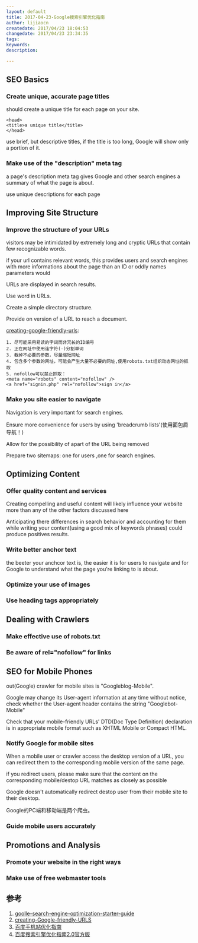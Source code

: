 ```yaml
---
layout: default
title: 2017-04-23-Google搜索引擎优化指南
author: lijiaocn
createdate: 2017/04/23 18:04:53
changedate: 2017/04/23 23:34:35
tags:
keywords:
description: 

---
```


## SEO Basics

### Create unique, accurate page titles

should create a unique title for each page on your site.

	<head>
	<title>a unique title</title>
	</head>

use brief, but descriptive titles, if the title is too long, Google will show only a portion of it.

### Make use of the "description" meta tag

a page's description meta tag gives Google and other search engines a summary of what the page is about.

use unique descriptions for each page


## Improving Site Structure

### Improve the structure of your URLs

visitors may be intimidated by extremely long and cryptic URLs that contain few recognizable words.

if your url contains relevant words, this provides users and search engines with more informations about the page than an ID or oddly names parameters would

URLs are displayed in search results.

Use word in URLs.

Create a simple directory structure.

Provide on version of a URL to reach a document.

[creating-google-friendly-urls][2]:

	1. 尽可能采用易读的字词而非冗长的ID编号
	2. 正在网址中使用连字符(-)分割单词
	3. 截掉不必要的参数，尽量缩短网址
	4. 包含多个参数的网址，可能会产生大量不必要的网址,使用robots.txt组织动态网址的抓取
	5. nofollow可以禁止抓取：
	<meta name="robots" content="nofollow" />
	<a href="signin.php" rel="nofollow">sign in</a>

### Make you site easier to navigate

Navigation is very important for search engines.

Ensure more convenience for users by using 'breadcrumb lists'(使用面包屑导航！)

Allow for the possibility of apart of the URL being removed

Prepare two sitemaps: one for users ,one for search engines.


## Optimizing Content

### Offer quality content and services

Creating compelling and useful content will likely influence your website more than any of the other factors discussed here

Anticipating there differences in search behavior and accounting for them while writing your content(using a good mix of keywords phrases) could produce positives results.

### Write better anchor text

the beeter your anchcor text is, the easier it is for users to navigate and for Google to understand what the page you're linking to is about.



### Optimize your use of images

### Use heading tags appropriately

## Dealing with Crawlers

### Make effective use of robots.txt

### Be aware of rel="nofollow" for links

## SEO for Mobile Phones

out(Google) crawler for mobile sites is "Googleblog-Mobile".

Google may change its User-agent information at any time without notice, check whether the User-agent header contains the string "Googlebot-Mobile"

Check that your mobile-friendly URLs' DTD(Doc Type Definition) declaration is in appropriate mobile format such as XHTML Mobile or Compact HTML.

### Notify Google for mobile sites

When a mobile user or crawler access the desktop version of a URL, you can redirect them to the corresponding mobile version of the same page.

if you redirect users, please make sure that the content on the corresponding mobile/destop URL matches as closely as possible

Google doesn't automatically redirect destop user from their mobile site to their desktop.

Google的PC端和移动端是两个爬虫。


### Guide mobile users accurately

## Promotions and Analysis

### Promote your website in the right ways

### Make use of free webmaster tools

## 参考

1. [goolle-search-engine-optimization-starter-guide][1]
2. [creating-Google-friendly-URLS][2]
3. [百度手机站优化指南](3)
4. [百度搜索引擎优化指南2.0官方版][4]


[1]: goolle-search-engine-optimization-starter-guide "http://static.googleusercontent.com/media/www.google.com/zh-CN//webmasters/docs/search-engine-optimization-starter-guide.pdf"
[2]: creating-Google-friendly-URLS" "https://support.google.com/webmasters/answer/76329"
[3]: 百度手机站优化指南 "http://zhanzhang.baidu.com/wiki/41"
[4]: 百度搜索引擎优化指南2.0官方版 "https://wenku.baidu.com/view/f576c31d650e52ea5518983f.html"
